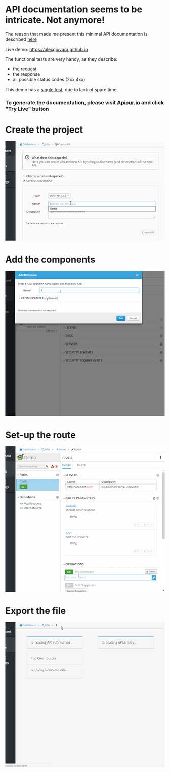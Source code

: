# API documentation seems to be intricate. Not anymore!

The reason that made me present this minimal API documentation is described [here](https://medium.com/@giuvara.alex/api-documentation-seems-to-be-intricate-not-anymore-657f83897acc)

Live demo: https://alexgiuvara.github.io

The functional tests are very handy, as they describe:
- the request
- the response
- all possible status codes (2xx,4xx)

This demo has a [single test](https://github.com/alexgiuvara/doc/blob/20b3820055f8874b7d178cc924cbed1992076329/tests/Feature/Controllers/PostIndexTest.php), due to lack of spare time.

### To generate the documentation, please visit [Apicur.io](https://www.apicur.io) and click "Try Live" button

# Create the project
![Preview ](./doc/1-create-the-project.gif)

# Add the components
![Preview ](./doc/2-add-resource.gif)

# Set-up the route
![Preview ](./doc/3-GET-posts.gif)

# Export the file
![Preview ](./doc/4-export.gif)
